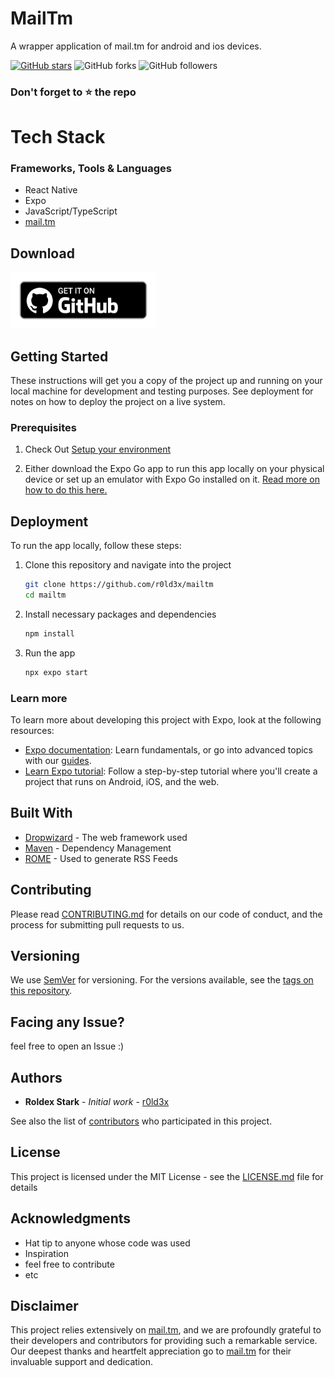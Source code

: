 # MailTm

A wrapper application of mail.tm for android and ios devices.

[![GitHub stars](https://img.shields.io/github/stars/r0ld3x/mailtm.svg?style=social&label=Star)](https://github.com//r0ld3x/mailtm) ![GitHub forks](https://img.shields.io/github/forks/r0ld3x/mailtm.svg?style=social&label=Forks) ![GitHub followers](https://img.shields.io/github/followers/r0ld3x.svg?style=social&label=Follow)

### Don't forget to :star: the repo

# Tech Stack

### Frameworks, Tools & Languages

- React Native
- Expo
- JavaScript/TypeScript
- [mail.tm](https://mail.tm/)

## Download

[<img src="https://github.com/r0ld3x/mailtm/raw/main/get_github.png"
     alt="Download from GitHub"
     height="90">](https://github.com/r0ld3x/mailtm/releases)

## Getting Started

These instructions will get you a copy of the project up and running on your local machine for development and testing purposes. See deployment for notes on how to deploy the project on a live system.

### Prerequisites

1.  Check Out [Setup your environment](https://reactnative.dev/docs/set-up-your-environment)

2.  Either download the Expo Go app to run this app locally on your physical device or set up an emulator with Expo Go installed on it. [Read more on how to do this here.](https://docs.expo.dev/?utm_source=google&utm_medium=cpc&utm_content=search&gclid=CjwKCAjwt52mBhB5EiwA05YKo9ApcV0tDCvRc2lLjmf4kEnshwrvWzpUCQLDWf4sgSq5jG3gGiRhRxoCjUcQAvD_BwE)

## Deployment

To run the app locally, follow these steps:

1. Clone this repository and navigate into the project
   ```sh
   git clone https://github.com/r0ld3x/mailtm
   cd mailtm
   ```
2. Install necessary packages and dependencies
   ```sh
   npm install
   ```
3. Run the app
   ```sh
   npx expo start
   ```

### Learn more

To learn more about developing this project with Expo, look at the following resources:

- [Expo documentation](https://docs.expo.dev/): Learn fundamentals, or go into advanced topics with our [guides](https://docs.expo.dev/guides).
- [Learn Expo tutorial](https://docs.expo.dev/tutorial/introduction/): Follow a step-by-step tutorial where you'll create a project that runs on Android, iOS, and the web.

## Built With

- [Dropwizard](http://www.dropwizard.io/1.0.2/docs/) - The web framework used
- [Maven](https://maven.apache.org/) - Dependency Management
- [ROME](https://rometools.github.io/rome/) - Used to generate RSS Feeds

## Contributing

Please read [CONTRIBUTING.md](https://gist.github.com/PurpleBooth/b24679402957c63ec426) for details on our code of conduct, and the process for submitting pull requests to us.

## Versioning

We use [SemVer](http://semver.org/) for versioning. For the versions available, see the [tags on this repository](https://github.com/your/project/tags).

## Facing any Issue?

feel free to open an Issue :)

## Authors

- **Roldex Stark** - _Initial work_ - [r0ld3x](https://github.com/r0ld3x)

See also the list of [contributors](https://github.com/r0ld3x/mailtm/contributors) who participated in this project.

## License

This project is licensed under the MIT License - see the [LICENSE.md](LICENSE.md) file for details

## Acknowledgments

- Hat tip to anyone whose code was used
- Inspiration
- feel free to contribute
- etc

## Disclaimer

This project relies extensively on [mail.tm](https://mail.tm), and we are profoundly grateful to their developers and contributors for providing such a remarkable service. Our deepest thanks and heartfelt appreciation go to [mail.tm](https://mail.tm) for their invaluable support and dedication.
